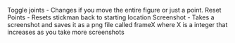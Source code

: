 Toggle joints - Changes if you move the entire figure or just a point.
Reset Points - Resets stickman back to starting location
Screenshot - Takes a screenshot and saves it as a png file called frameX where X is a integer
that increases as you take more screenshots 